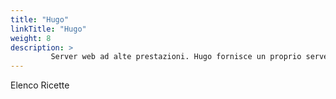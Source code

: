 ```yaml
---
title: "Hugo"
linkTitle: "Hugo"
weight: 8
description: >
         Server web ad alte prestazioni. Hugo fornisce un proprio server web che costruisce e serve il sito. Mentre il server hugo offre prestazioni elevate, è un server Web con opzioni limitate. Molti lo eseguono in produzione, ma il comportamento standard è che le persone lo utilizzino nello sviluppo e utilizzino un server più completo come Nginx o Caddy. [Fonte](https://gohugo.io/commands/hugo_server/)
---
```


Elenco Ricette
